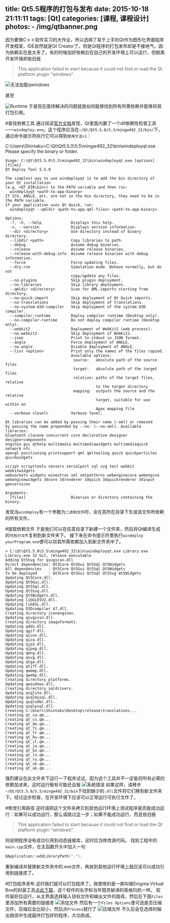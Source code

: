 title: Qt5.5程序的打包与发布
date: 2015-10-18 21:11:11
tags: [Qt]
categories: [课程, 课程设计]
photos: 
	- /img/qtbanner.png
---
因为要做C＋＋软件实习的大作业，所以选择了易于上手的Qt作为图形化界面程序开发框架，IDE自然就是Qt Creator了。但是Qt程序的打包发布却是不接地气，因为依赖实在是太多了。有的时候加好依赖后在自己的开发环境上可以运行，但脱离开发环境却依旧报
> This application failed to start because it could not find or load the Qt platform plugin "windows".

![无法加载qwindows](/img/qtwindows.png)

甚至

![Runtime](/img/qtruntime.png)
于是现在亟待解决的问题就是如何能够找到所有所需依赖并能够将其打包引用。

#查找依赖工具
通过阅读[官方文档](http://doc.qt.io/qt-5/windows-deployment.html#application-dependencies)发现，Qt里面内置了一个dll依赖性检查工具——`windeploy.exe`。这个程序应当在`~/Qt/Qt5.5.0/5.5/mingw492_32/bin/`下，通过命令提示符执行它可以得到`使用方法×1`：

C:\Users\Shintaku>C:\Qt\Qt5.5.0\5.5\mingw492_32\bin\windeployqt.exe
    Please specify the binary or folder.

    Usage: C:\Qt\Qt5.5.0\5.5\mingw492_32\bin\windeployqt.exe [options] [files]
    Qt Deploy Tool 5.5.0

    The simplest way to use windeployqt is to add the bin directory of your Qt installation 
    (e.g. <QT_DIR\bin>) to the PATH variable and then run:
      windeployqt <path-to-app-binary>
    If ICU, ANGLE, etc. are not in the bin directory, they need to be in the PATH variable. 
    If your application uses Qt Quick, run:
      windeployqt --qmldir <path-to-app-qml-files> <path-to-app-binary>

    Options:
      -?, -h, --help             Displays this help.
      -v, --version              Displays version information.
      --dir <directory>          Use directory instead of binary directory.
      --libdir <path>            Copy libraries to path.
      --debug                    Assume debug binaries.
      --release                  Assume release binaries.
      --release-with-debug-info  Assume release binaries with debug information.
      --force                    Force updating files.
      --dry-run                  Simulation mode. Behave normally, but do not
                                 copy/update any files.
      --no-plugins               Skip plugin deployment.
      --no-libraries             Skip library deployment.
      --qmldir <directory>       Scan for QML-imports starting from directory.
      --no-quick-import          Skip deployment of Qt Quick imports.
      --no-translations          Skip deployment of translations.
      --no-system-d3d-compiler   Skip deployment of the system D3D compiler.
      --compiler-runtime         Deploy compiler runtime (Desktop only).
      --no-compiler-runtime      Do not deploy compiler runtime (Desktop only).
      --webkit2                  Deployment of WebKit2 (web process).
      --no-webkit2               Skip deployment of WebKit2.
      --json                     Print to stdout in JSON format.
      --angle                    Force deployment of ANGLE.
      --no-angle                 Disable deployment of ANGLE.
      --list <option>            Print only the names of the files copied.
                                 Available options:
                                  source:   absolute path of the source files
                                  target:   absolute path of the target files
                                  relative: paths of the target files, relative
                                            to the target directory
                                  mapping:  outputs the source and the relative
                                            target, suitable for use within an
                                            Appx mapping file
      --verbose <level>          Verbose level.

    Qt libraries can be added by passing their name (-xml) or removed 
    by passing the name prepended by --no- (--no-xml). Available libraries:
    bluetooth clucene concurrent core declarative designer designercomponents
    enginio gui qthelp multimedia multimediawidgets multimediaquick network nfc
    opengl positioning printsupport qml qmltooling quick quickparticles quickwidgets

    script scripttools sensors serialport sql svg test webkit webkitwidgets
    websockets widgets winextras xml xmlpatterns webenginecore webengine
    webenginewidgets 3dcore 3drenderer 3dquick 3dquickrenderer 3dinput geoservices

    Arguments:
      [files]                    Binaries or directory containing the binary.


发现当`windeploy`有一个参数为`二进制文件`时，会在其所在目录下生成该文件所依赖的所有文件。

#提取依赖文件
于是我们可以在任意目录下新建一个文件夹，然后将Qt编译生成的`可执行文件`复制到新文件夹下。
接下来在命令提示符里执行`windeploy yourProgram.exe`便可以将其所需依赖加入到新文件夹中了。

    > C:\Qt\Qt5.5.0\5.5\mingw492_32\bin\windeployqt.exe Library.exe
    Library.exe 32 bit, release executable
    Adding Qt5Svg for qsvgicon.dll
    Direct dependencies: Qt5Core Qt5Gui Qt5Sql Qt5Widgets
    All dependencies   : Qt5Core Qt5Gui Qt5Sql Qt5Widgets
    To be deployed     : Qt5Core Qt5Gui Qt5Sql Qt5Svg Qt5Widgets
    Updating Qt5Core.dll.
    Updating Qt5Gui.dll.
    Updating Qt5Sql.dll.
    Updating Qt5Svg.dll.
    Updating Qt5Widgets.dll.
    Updating libGLESV2.dll.
    Updating libEGL.dll.
    Updating D3Dcompiler_47.dll.
    Creating directory iconengines.
    Updating qsvgicon.dll.
    Creating directory imageformats.
    Updating qdds.dll.
    Updating qgif.dll.
    Updating qicns.dll.
    Updating qico.dll.
    Updating qjp2.dll.
    Updating qjpeg.dll.
    Updating qmng.dll.
    Updating qsvg.dll.
    Updating qtga.dll.
    Updating qtiff.dll.
    Updating qwbmp.dll.
    Updating qwebp.dll.
    Creating directory platforms.
    Updating qwindows.dll.
    Creating directory sqldrivers.
    Updating qsqlite.dll.
    Updating qsqlmysql.dll.
    Updating qsqlodbc.dll.
    Updating qsqlpsql.dll.
    Creating C:\Users\Shintaku\Desktop\release\translations...
    Creating qt_ca.qm...
    Creating qt_cs.qm...
    Creating qt_de.qm...
    Creating qt_fi.qm...
    Creating qt_fr.qm...
    Creating qt_hu.qm...
    Creating qt_it.qm...
    Creating qt_ja.qm...
    Creating qt_ko.qm...
    Creating qt_lv.qm...
    Creating qt_ru.qm...
    Creating qt_sk.qm...
    Creating qt_uk.qm...

强烈建议在此文件夹下运行一下程序试试，因为这个工具并不一定能将所有必需的依赖加进来，这时运行极有可能还会报
![系统错误](/img/qterror.png)
如果这样，请移步`~/Qt/Qt5.5.0/5.5/mingw492_32/bin`下找到缺少的`.dll`文件将它们移到新文件夹下。经过这步检查，在开发环境下应该可以正常运行可执行文件了。

#修改引用路径
这时请把这个文件夹拷贝到其他运行环境上测试程序是否能成功运行：如果可以成功运行，那么请跳过这一步；如果不能成功运行，而且依旧报
> This application failed to start because it could not find or load the Qt platform plugin "windows".

则说明程序没有成功引用到动态链接库，这时应当修改源代码。
找到工程中的`main.cpp`文件，在主函数开头中加入一句
``` cpp
QApplication::addLibraryPath(".");
```
重新编译并替换新文件夹中的.exe文件，再放到其他运行环境上就应该可以成功引用到链接库了。

#打包程序发布
这时我们就可以打包程序了。我使用的是一款叫做Enigma Virtual Box的封装工具[点此下载](/files/enigmavb.exe)，这个软件的名字和当年图灵破译的英格玛机一样。
软件装好后运行，从主界面选择输入目标文件和输出文件的路径，然后在下面`Files`里添加所有需要的链接库
![添加文件](/img/qt3.png)
然后有一个`Files Options`里可选是否压缩文件，压缩后会比较小，然后点`Process`就行了
![压缩文件](/img/qt4.png)
不久后会在选择的输出路径中生成最终打包好的程序，大功告成。